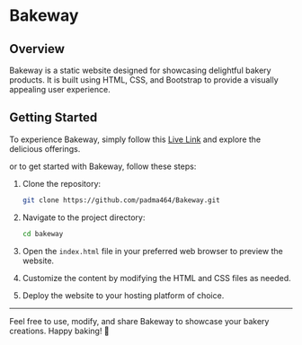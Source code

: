 # Bakeway

## Overview

Bakeway is a static website designed for showcasing delightful bakery products. It is built using HTML, CSS, and Bootstrap to provide a visually appealing user experience.

## Getting Started

To experience Bakeway, simply follow this [Live Link](https://bakeway-padma.netlify.app/) and explore the delicious offerings.

or to get started with Bakeway, follow these steps:

1. Clone the repository:

   ```bash
   git clone https://github.com/padma464/Bakeway.git
   ```

2. Navigate to the project directory:

   ```bash
   cd bakeway
   ```

3. Open the `index.html` file in your preferred web browser to preview the website.

4. Customize the content by modifying the HTML and CSS files as needed.

5. Deploy the website to your hosting platform of choice.

---

Feel free to use, modify, and share Bakeway to showcase your bakery creations. Happy baking! 🍰

